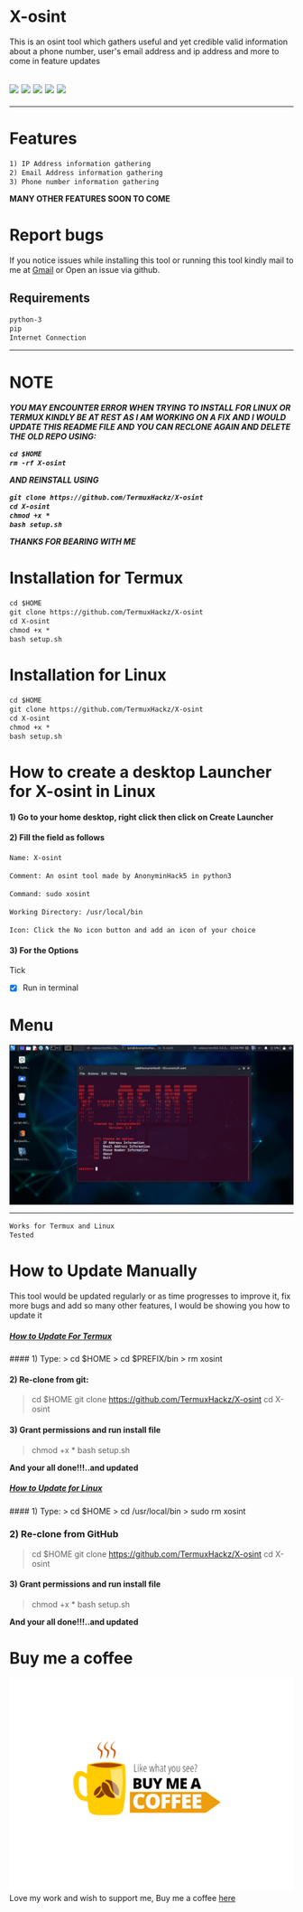 # X-osint
This is an osint tool which gathers useful and yet credible valid information about a phone number, user's email address and ip address and more to come in feature updates 
<h2><img src="https://img.shields.io/badge/Author-AnonyminHack5-blueviolet"/>
  <img src="https://img.shields.io/badge/Followers-1.6k-blue"/>
  <img src="https://img.shields.io/badge/Tool-X--osint-red"/>
  <img src="https://img.shields.io/badge/Made%20with-Python%20and%20bash-yellowgreen"/>
  <img src="https://img.shields.io/badge/Maintained-YES-green"/>
  </h2>
  <hr>
  
  # Features
  ```
  1) IP Address information gathering
  2) Email Address information gathering 
  3) Phone number information gathering 
  ```
  <b>MANY OTHER FEATURES SOON TO COME </b>

# Report bugs
If you notice issues while installing this tool or running this tool kindly mail to me at <a href="mailto: AnonyminHack5@protonmail.com">Gmail</a> or Open an issue via github.

## Requirements 
```
python-3
pip
Internet Connection
``` 
<hr>

# NOTE
<h5>YOU MAY ENCOUNTER ERROR WHEN TRYING TO INSTALL FOR LINUX OR TERMUX KINDLY BE AT REST AS I AM WORKING ON A FIX AND I WOULD UPDATE THIS README FILE AND YOU CAN RECLONE AGAIN AND DELETE THE OLD REPO USING: 

```
cd $HOME
rm -rf X-osint
```
AND REINSTALL USING
```
git clone https://github.com/TermuxHackz/X-osint
cd X-osint
chmod +x *
bash setup.sh
```
THANKS FOR BEARING WITH ME
</h5>

# Installation for Termux
```
cd $HOME
git clone https://github.com/TermuxHackz/X-osint
cd X-osint
chmod +x *
bash setup.sh
```

# Installation for Linux
```
cd $HOME
git clone https://github.com/TermuxHackz/X-osint
cd X-osint
chmod +x *
bash setup.sh
```

# How to create a desktop Launcher for X-osint in Linux
#### 1) Go to your home desktop, right click then click on Create Launcher
#### 2) Fill the field as follows
```
Name: X-osint

Comment: An osint tool made by AnonyminHack5 in python3

Command: sudo xosint

Working Directory: /usr/local/bin

Icon: Click the No icon button and add an icon of your choice 
```
#### 3) For the Options
Tick 
- [x] Run in terminal

# Menu
<img src="X-osint.png" align="center"/>

<hr>

```
Works for Termux and Linux 
Tested 
```
# How to Update Manually
This tool would be updated regularly or as time progresses to improve it, fix more bugs and add so many other features, I would be showing you how to update it
<h5><u>How to Update For Termux</u></h5>
#### 1) Type:
> cd $HOME
> cd $PREFIX/bin 
> rm xosint

#### 2) Re-clone from git:
> cd $HOME
> git clone https://github.com/TermuxHackz/X-osint
> cd X-osint

#### 3) Grant permissions and run install file
> chmod +x *
> bash setup.sh

<b>And your all done!!!..and updated </b>

<h5><u>How to Update for Linux</u></h5>
#### 1) Type:
> cd $HOME
> cd /usr/local/bin
> sudo rm xosint

### 2) Re-clone from GitHub
> cd $HOME
> git clone https://github.com/TermuxHackz/X-osint
> cd X-osint

#### 3) Grant permissions and run install file
> chmod +x *
> bash setup.sh

<b>And your all done!!!..and updated </b>


# Buy me a coffee
<img src="images.png"/>
Love my work and wish to support me, Buy me a coffee <a href="https://www.buymeacoffee.com/AnonyminHack5" target="_blank">here </a>







  
